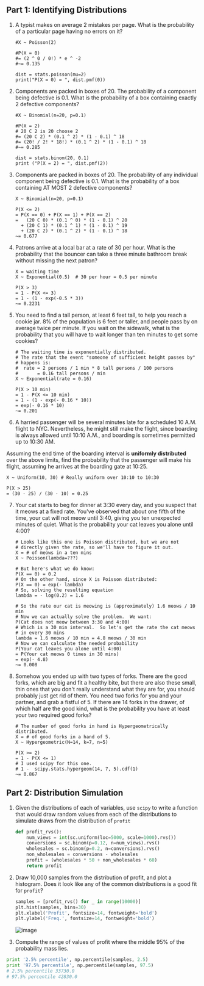 ## Part 1: Identifying Distributions

1. A typist makes on average 2 mistakes per page.  What is the probability of a particular page having no errors on it?

   ```
   #X ~ Poisson(2)

   #P(X = 0)
   #= (2 ^ 0 / 0!) * e ^ -2
   #~= 0.135
   
   dist = stats.poisson(mu=2)
   print("P(X = 0) = ", dist.pmf(0))
   ```


2. Components are packed in boxes of 20. The probability of a component being
   defective is 0.1. What is the probability of a box containing exactly 2 defective components?

   ```
   #X ~ Binomial(n=20, p=0.1)

   #P(X = 2)
   # 20 C 2 is 20 choose 2
   #= (20 C 2) * (0.1 ^ 2) * (1 - 0.1) ^ 18
   #= (20! / 2! * 18!) * (0.1 ^ 2) * (1 - 0.1) ^ 18
   #~= 0.285
   
   dist = stats.binom(20, 0.1)
   print ("P(X = 2) = ", dist.pmf(2))
   ```

3. Components are packed in boxes of 20. The probability of any individual component being
   defective is 0.1. What is the probability of a box containing AT MOST 2 defective components? 

   ```
   X ~ Binomial(n=20, p=0.1)

   P(X <= 2)
   = P(X == 0) + P(X == 1) + P(X == 2)
   =   (20 C 0) * (0.1 ^ 0) * (1 - 0.1) ^ 20
     + (20 C 1) * (0.1 ^ 1) * (1 - 0.1) ^ 19
     + (20 C 2) * (0.1 ^ 2) * (1 - 0.1) ^ 18
   ~= 0.677
   ```

4. Patrons arrive at a local bar at a rate of 30 per hour. What is the probability that the bouncer can take a three minute bathroom break without missing the next patron? 

   ```
   X = waiting time
   X ~ Exponential(0.5)  # 30 per hour = 0.5 per minute

   P(X > 3)
   = 1 - P(X <= 3)
   = 1 - (1 - exp(-0.5 * 3))
   ~= 0.2231
   ```

5. You need to find a tall person, at least 6 feet tall, to help you reach a cookie jar. 8% of the population is 6 feet or taller, and people pass by on average twice per minute.  If you wait on the sidewalk, what is the probability that you will have to wait longer than ten minutes to get some cookies?

   ```
   # The waiting time is exponentially distributed.
   # The rate that the event "someone of sufficient height passes by"
   # happens is:
   #  rate = 2 persons / 1 min * 8 tall persons / 100 persons
   #       = 0.16 tall persons / min
   X ~ Exponential(rate = 0.16)

   P(X > 10 min)
   = 1 - P(X <= 10 min)
   = 1 - (1 - exp(- 0.16 * 10))
   = exp(- 0.16 * 10)
   ~= 0.201
   ```

6. A harried passenger will be several minutes late for a scheduled 10 A.M. flight to NYC. Nevertheless, he might still make the flight, since boarding is always allowed until 10:10 A.M., and boarding is sometimes permitted up to 10:30 AM.

Assuming the end time of the boarding interval is **uniformly distributed** over the above limits, find the probability that the passenger will make his flight, assuming he arrives at the boarding gate at 10:25.

   ```
   X ~ Uniform(10, 30) # Really uniform over 10:10 to 10:30

   P(X > 25)
   = (30 - 25) / (30 - 10) = 0.25
   ```

7. Your cat starts to beg for dinner at 3:30 every day, and you suspect that it meows at a fixed rate.  You've observed that about one fifth of the time, your cat will not meow until 3:40, giving you ten unexpected minutes of quiet.  What is the probability your cat leaves you alone until 4:00?

   ```
   # Looks like this one is Poisson distributed, but we are not 
   # directly given the rate, so we'll have to figure it out.
   X = # of meows in a ten mins
   X ~ Poisson(lambda=???)

   # But here's what we do know:
   P(X == 0) = 0.2
   # On the other hand, since X is Poisson distributed:
   P(X == 0) = exp(- lambda)
   # So, solving the resulting equation
   lambda = - log(0.2) = 1.6

   # So the rate our cat is meowing is (approximately) 1.6 meows / 10 min
   # Now we can actually solve the problem.  We want:
   P(Cat does not meow between 3:30 and 4:00)
   # Which is a 30 min interval.  So let's get the rate the cat meows
   # in every 30 mins
   lambda = 1.6 meows / 10 min = 4.8 meows / 30 min
   # Now we can calculate the needed probability
   P(Your cat leaves you alone until 4:00)
   = P(Your cat meows 0 times in 30 mins)
   = exp(- 4.8)
   ~= 0.008
   ```
 
8. Somehow you ended up with two types of forks.  There are the good forks, which are big and fit a healthy bite, but there are also these small, thin ones that you don't really understand what they are for, you should probably just get rid of them.  You need two forks for you and your partner, and grab a fistful of 5.  If there are 14 forks in the drawer, of which half are the good kind, what is the probability you have at least your two required good forks?

   ```
   # The number of good forks in hand is Hypergeometrically distributed.
   X = # of good forks in a hand of 5.
   X ~ Hypergeometric(N=14, k=7, n=5)

   P(X >= 2)
   = 1 - P(X <= 1)
   # I used scipy for this one.
   # 1 -  scipy.stats.hypergeom(14, 7, 5).cdf(1) 
   ~= 0.867
   ```

## Part 2: Distribution Simulation

1. Given the distributions of each of variables, use `scipy` to write a function that would draw random values from each of the distributions to simulate draws from the distribution of `profit`

   ```python
   def profit_rvs():
       num_views = int(sc.uniform(loc=5000, scale=1000).rvs())
       conversions = sc.binom(p=0.12, n=num_views).rvs()
       wholesales = sc.binom(p=0.2, n=conversions).rvs()
       non_wholesales = conversions - wholesales
       profit = (wholesales * 50 + non_wholesales * 60)
       return profit
   ```

2. Draw 10,000 samples from the distribution of profit, and plot a histogram. Does it look like any of the common distributions is a good fit for `profit`?

   ```python
   samples = [profit_rvs() for _ in range(10000)]
   plt.hist(samples, bins=30)
   plt.xlabel('Profit', fontsize=14, fontweight='bold')
   plt.ylabel('Freq.', fontsize=14, fontweight='bold')
   ```

   ![image](imgs/profit_hist.png)

3. Compute the range of values of profit where the middle 95% of the probability mass lies.

  ```python
  print '2.5% percentile', np.percentile(samples, 2.5)
  print '97.5% percentile', np.percentile(samples, 97.5)
  # 2.5% percentile 33730.0
  # 97.5% percentile 42830.0
  ```
